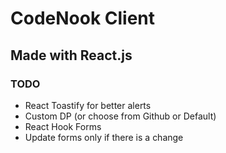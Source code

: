 # CodeNook Client

## Made with React.js

### TODO

- React Toastify for better alerts
- Custom DP (or choose from Github or Default)
- React Hook Forms
- Update forms only if there is a change
